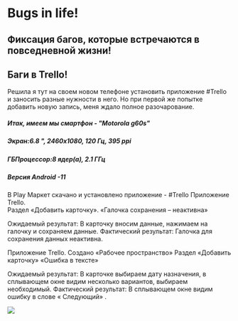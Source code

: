 # Bugs in life! 
## Фиксация багов, которые встречаются в повседневной жизни! 
## Баги в Trello!
Решила я тут на своем новом телефоне установить приложение #Trello и заносить разные нужности в него.
Но при первой же попытке добавить новую запись, меня ждало полное разочарование. 
##### Итак, имеем мы смартфон - "Motorola g60s"
##### Экран:6.8 ", 2460х1080, 120 Гц, 395 ppi
##### ГБПроцессор:8 ядер(а), 2.1 ГГц
##### Версия Android -11

В Play Маркет скачано и установлено приложение - #Trello
Приложение Trello.  
Раздел «Добавить карточку». «Галочка сохранения – неактивна»

Ожидаемый результат: В карточку вносим данные, нажимаем на галочку и сохраняем данные.
Фактический результат: Галочка для сохранения данных неактивна.

Приложение Trello.  Создано «Рабочее пространство»
Раздел «Добавить карточку» «Ошибка в тексте»

Ожидаемый результат:  В карточке выбираем дату назначения, в сплывающем окне видим несколько вариантов, выбираем необходимый.
Фактический результат: В сплывающем окне видим ошибку в слове « Следующий» .

![](https://ibb.co/Ybh7szP)







